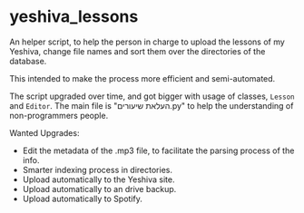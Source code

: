 # yeshiva_lessons
An helper script, to help the person in charge to upload the lessons of my Yeshiva, change file names and sort them over the directories of the database.

This intended to make the process more efficient and semi-automated.

The script upgraded over time, and got bigger with usage of classes, `Lesson` and `Editor`. The main file is "העלאת שיעורים.py" to help the understanding of non-programmers people.

Wanted Upgrades:
* Edit the metadata of the .mp3 file, to facilitate the parsing process of the info.
* Smarter indexing process in directories.
* Upload automatically to the Yeshiva site.
* Upload automatically to an drive backup.
* Upload automatically to Spotify.